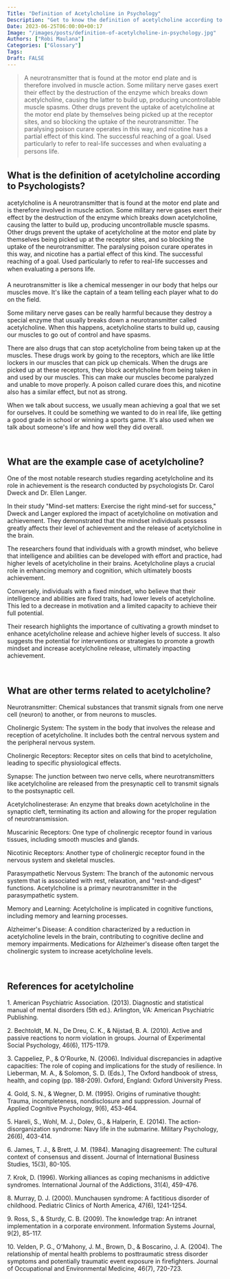 ```yaml
---
Title: "Definition of Acetylcholine in Psychology"
Description: "Get to know the definition of acetylcholine according to psychologists."
Date: 2023-06-25T06:00:00+00:17
Image: "/images/posts/definition-of-acetylcholine-in-psychology.jpg"
Authors: ["Robi Maulana"]
Categories: ["Glossary"]
Tags: 
Draft: FALSE
---
```





> A neurotransmitter that is found at the motor end plate and is therefore involved in muscle action. Some military nerve gases exert their effect by the destruction of the enzyme which breaks down acetylcholine, causing the latter to build up, producing uncontrollable muscle spasms. Other drugs prevent the uptake of acetylcholine at the motor end plate by themselves being picked up at the receptor sites, and so blocking the uptake of the neurotransmitter. The paralysing poison curare operates in this way, and nicotine has a partial effect of this kind. The successful reaching of a goal. Used particularly to refer to real-life successes and when evaluating a persons life.

## What is the definition of acetylcholine according to Psychologists?

acetylcholine is A neurotransmitter that is found at the motor end plate and is therefore involved in muscle action. Some military nerve gases exert their effect by the destruction of the enzyme which breaks down acetylcholine, causing the latter to build up, producing uncontrollable muscle spasms. Other drugs prevent the uptake of acetylcholine at the motor end plate by themselves being picked up at the receptor sites, and so blocking the uptake of the neurotransmitter. The paralysing poison curare operates in this way, and nicotine has a partial effect of this kind. The successful reaching of a goal. Used particularly to refer to real-life successes and when evaluating a persons life.

A neurotransmitter is like a chemical messenger in our body that helps our muscles move. It's like the captain of a team telling each player what to do on the field.

Some military nerve gases can be really harmful because they destroy a special enzyme that usually breaks down a neurotransmitter called acetylcholine. When this happens, acetylcholine starts to build up, causing our muscles to go out of control and have spasms.

There are also drugs that can stop acetylcholine from being taken up at the muscles. These drugs work by going to the receptors, which are like little lockers in our muscles that can pick up chemicals. When the drugs are picked up at these receptors, they block acetylcholine from being taken in and used by our muscles. This can make our muscles become paralyzed and unable to move properly. A poison called curare does this, and nicotine also has a similar effect, but not as strong.

When we talk about success, we usually mean achieving a goal that we set for ourselves. It could be something we wanted to do in real life, like getting a good grade in school or winning a sports game. It's also used when we talk about someone's life and how well they did overall.

 

## What are the example case of acetylcholine?

One of the most notable research studies regarding acetylcholine and its role in achievement is the research conducted by psychologists Dr. Carol Dweck and Dr. Ellen Langer.

In their study "Mind-set matters: Exercise the right mind-set for success," Dweck and Langer explored the impact of acetylcholine on motivation and achievement. They demonstrated that the mindset individuals possess greatly affects their level of achievement and the release of acetylcholine in the brain.

The researchers found that individuals with a growth mindset, who believe that intelligence and abilities can be developed with effort and practice, had higher levels of acetylcholine in their brains. Acetylcholine plays a crucial role in enhancing memory and cognition, which ultimately boosts achievement.

Conversely, individuals with a fixed mindset, who believe that their intelligence and abilities are fixed traits, had lower levels of acetylcholine. This led to a decrease in motivation and a limited capacity to achieve their full potential.

Their research highlights the importance of cultivating a growth mindset to enhance acetylcholine release and achieve higher levels of success. It also suggests the potential for interventions or strategies to promote a growth mindset and increase acetylcholine release, ultimately impacting achievement.

 

## What are other terms related to acetylcholine?

Neurotransmitter: Chemical substances that transmit signals from one nerve cell (neuron) to another, or from neurons to muscles.

Cholinergic System: The system in the body that involves the release and reception of acetylcholine. It includes both the central nervous system and the peripheral nervous system.

Cholinergic Receptors: Receptor sites on cells that bind to acetylcholine, leading to specific physiological effects.

Synapse: The junction between two nerve cells, where neurotransmitters like acetylcholine are released from the presynaptic cell to transmit signals to the postsynaptic cell.

Acetylcholinesterase: An enzyme that breaks down acetylcholine in the synaptic cleft, terminating its action and allowing for the proper regulation of neurotransmission.

Muscarinic Receptors: One type of cholinergic receptor found in various tissues, including smooth muscles and glands.

Nicotinic Receptors: Another type of cholinergic receptor found in the nervous system and skeletal muscles.

Parasympathetic Nervous System: The branch of the autonomic nervous system that is associated with rest, relaxation, and "rest-and-digest" functions. Acetylcholine is a primary neurotransmitter in the parasympathetic system.

Memory and Learning: Acetylcholine is implicated in cognitive functions, including memory and learning processes.

Alzheimer's Disease: A condition characterized by a reduction in acetylcholine levels in the brain, contributing to cognitive decline and memory impairments. Medications for Alzheimer's disease often target the cholinergic system to increase acetylcholine levels.

 

## References for acetylcholine

1\. American Psychiatric Association. (2013). Diagnostic and statistical manual of mental disorders (5th ed.). Arlington, VA: American Psychiatric Publishing.

2\. Bechtoldt, M. N., De Dreu, C. K., & Nijstad, B. A. (2010). Active and passive reactions to norm violation in groups. Journal of Experimental Social Psychology, 46(6), 1175-1179.

3\. Cappeliez, P., & O'Rourke, N. (2006). Individual discrepancies in adaptive capacities: The role of coping and implications for the study of resilience. In Lieberman, M. A., & Solomon, S. D. (Eds.), The Oxford handbook of stress, health, and coping (pp. 188-209). Oxford, England: Oxford University Press.

4\. Gold, S. N., & Wegner, D. M. (1995). Origins of ruminative thought: Trauma, incompleteness, nondisclosure and suppression. Journal of Applied Cognitive Psychology, 9(6), 453-464.

5\. Hareli, S., Wohl, M. J., Dolev, G., & Halperin, E. (2014). The action-disorganization syndrome: Navy life in the submarine. Military Psychology, 26(6), 403-414.

6\. James, T. J., & Brett, J. M. (1984). Managing disagreement: The cultural context of consensus and dissent. Journal of International Business Studies, 15(3), 80-105.

7\. Krok, D. (1996). Working alliances as coping mechanisms in addictive syndromes. International Journal of the Addictions, 31(4), 459-476.

8\. Murray, D. J. (2000). Munchausen syndrome: A factitious disorder of childhood. Pediatric Clinics of North America, 47(6), 1241-1254.

9\. Ross, S., & Sturdy, C. B. (2009). The knowledge trap: An intranet implementation in a corporate environment. Information Systems Journal, 9(2), 85-117.

10\. Velden, P. G., O'Mahony, J. M., Brown, D., & Boscarino, J. A. (2004). The relationship of mental health problems to posttraumatic stress disorder symptoms and potentially traumatic event exposure in firefighters. Journal of Occupational and Environmental Medicine, 46(7), 720-723.

